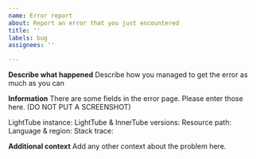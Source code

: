 ```yaml
---
name: Error report
about: Report an error that you just encountered
title: ''
labels: bug
assignees: ''

---
```


**Describe what happened**
Describe how you managed to get the error as much as you can

**Information**
There are some fields in the error page. Please enter those here. (DO NOT PUT A SCREENSHOT)

LightTube instance:
LightTube & InnerTube versions:
Resource path:
Language & region:
Stack trace:

**Additional context**
Add any other context about the problem here.
